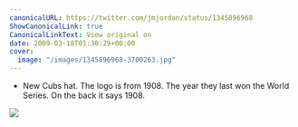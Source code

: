 ```yaml
---
canonicalURL: https://twitter.com/jmjordan/status/1345896968
ShowCanonicalLink: true
CanonicalLinkText: View original on
date: 2009-03-18T01:30:29+00:00
cover:
  image: "/images/1345896968-3700263.jpg"
---
```

 - New Cubs hat. The logo is from 1908. The year they last won the World Series. On the back it says 1908.

![](/images/1345896968-3700263.jpg)